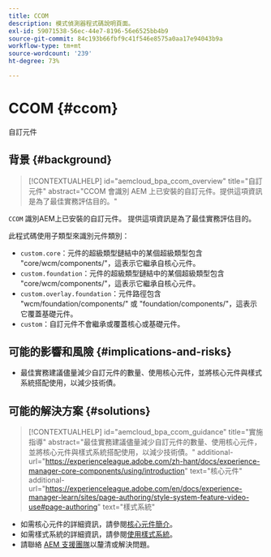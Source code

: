 ```yaml
---
title: CCOM
description: 模式偵測器程式碼說明頁面。
exl-id: 59071538-56ec-44e7-8196-56e6525bb4b9
source-git-commit: 84c193b66fbf9c41f546e8575a0aa17e94043b9a
workflow-type: tm+mt
source-wordcount: '239'
ht-degree: 73%

---
```


# CCOM {#ccom}

自訂元件

## 背景 {#background}

>[!CONTEXTUALHELP]
>id="aemcloud_bpa_ccom_overview"
>title="自訂元件"
>abstract="CCOM 會識別 AEM 上已安裝的自訂元件。提供這項資訊是為了最佳實務評估目的。"

`CCOM` 識別AEM上已安裝的自訂元件。 提供這項資訊是為了最佳實務評估目的。

此程式碼使用子類型來識別元件類別：

* `custom.core`：元件的超級類型鏈結中的某個超級類型包含 &quot;core/wcm/components/&quot;，這表示它繼承自核心元件。
* `custom.foundation`：元件的超級類型鏈結中的某個超級類型包含 &quot;core/wcm/components/&quot;，這表示它繼承自核心元件。
* `custom.overlay.foundation`：元件路徑包含 &quot;wcm/foundation/components/&quot; 或 &quot;foundation/components/&quot;，這表示它覆蓋基礎元件。
* `custom`：自訂元件不會繼承或覆蓋核心或基礎元件。

## 可能的影響和風險 {#implications-and-risks}

* 最佳實務建議儘量減少自訂元件的數量、使用核心元件，並將核心元件與樣式系統搭配使用，以減少技術債。

## 可能的解決方案 {#solutions}

>[!CONTEXTUALHELP]
>id="aemcloud_bpa_ccom_guidance"
>title="實施指導"
>abstract="最佳實務建議儘量減少自訂元件的數量、使用核心元件，並將核心元件與樣式系統搭配使用，以減少技術債。"
>additional-url="https://experienceleague.adobe.com/zh-hant/docs/experience-manager-core-components/using/introduction" text="核心元件"
>additional-url="https://experienceleague.adobe.com/en/docs/experience-manager-learn/sites/page-authoring/style-system-feature-video-use#page-authoring" text="樣式系統"

* 如需核心元件的詳細資訊，請參閱[核心元件簡介](https://experienceleague.adobe.com/zh-hant/docs/experience-manager-core-components/using/introduction)。
* 如需樣式系統的詳細資訊，請參閱[使用樣式系統](https://experienceleague.adobe.com/en/docs/experience-manager-learn/sites/page-authoring/style-system-feature-video-use#page-authoring)。
* 請聯絡 [AEM 支援團隊](https://helpx.adobe.com/tw/enterprise/using/support-for-experience-cloud.html)以釐清或解決問題。
